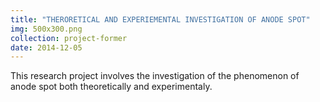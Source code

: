 ```yaml
---
title: "THERORETICAL AND EXPERIEMENTAL INVESTIGATION OF ANODE SPOT"
img: 500x300.png
collection: project-former
date: 2014-12-05
---
```


This research project involves the investigation of the phenomenon of anode spot both theoretically and experimentaly.